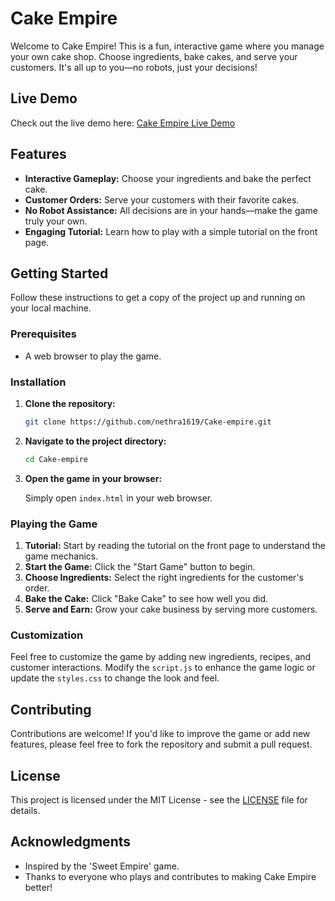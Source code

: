 # Cake Empire

Welcome to Cake Empire! This is a fun, interactive game where you manage your own cake shop. Choose ingredients, bake cakes, and serve your customers. It's all up to you—no robots, just your decisions!

## Live Demo

Check out the live demo here: [Cake Empire Live Demo](https://github.com/nethra1619/Cake-empire.git) 
## Features

- **Interactive Gameplay:** Choose your ingredients and bake the perfect cake.
- **Customer Orders:** Serve your customers with their favorite cakes.
- **No Robot Assistance:** All decisions are in your hands—make the game truly your own.
- **Engaging Tutorial:** Learn how to play with a simple tutorial on the front page.

## Getting Started

Follow these instructions to get a copy of the project up and running on your local machine.

### Prerequisites

- A web browser to play the game.

### Installation

1. **Clone the repository:**

    ```bash
    git clone https://github.com/nethra1619/Cake-empire.git
    ```

2. **Navigate to the project directory:**

    ```bash
    cd Cake-empire
    ```

3. **Open the game in your browser:**

    Simply open `index.html` in your web browser.

### Playing the Game

1. **Tutorial:** Start by reading the tutorial on the front page to understand the game mechanics.
2. **Start the Game:** Click the "Start Game" button to begin.
3. **Choose Ingredients:** Select the right ingredients for the customer's order.
4. **Bake the Cake:** Click "Bake Cake" to see how well you did.
5. **Serve and Earn:** Grow your cake business by serving more customers.

### Customization

Feel free to customize the game by adding new ingredients, recipes, and customer interactions. Modify the `script.js` to enhance the game logic or update the `styles.css` to change the look and feel.

## Contributing

Contributions are welcome! If you'd like to improve the game or add new features, please feel free to fork the repository and submit a pull request.

## License

This project is licensed under the MIT License - see the [LICENSE](LICENSE) file for details.

## Acknowledgments

- Inspired by the 'Sweet Empire' game.
- Thanks to everyone who plays and contributes to making Cake Empire better!

